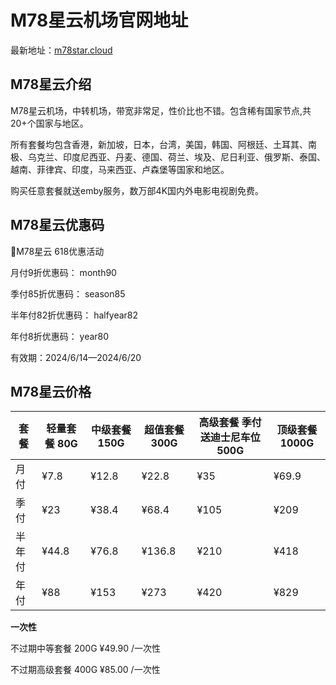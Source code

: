 # M78星云机场官网地址

最新地址：[m78star.cloud](https://url.gogogomiao.one/QYTN)

## M78星云介绍

M78星云机场，中转机场，带宽非常足，性价比也不错。包含稀有国家节点,共20+个国家与地区。

所有套餐均包含香港，新加坡，日本，台湾，美国，韩国、阿根廷、土耳其、南极、乌克兰、印度尼西亚、丹麦、德国、荷兰、埃及、尼日利亚、俄罗斯、泰国、越南、菲律宾、印度，马来西亚、卢森堡等国家和地区。

购买任意套餐就送emby服务，数万部4K国内外电影电视剧免费。

## M78星云优惠码

🎉M78星云 618优惠活动

月付9折优惠码： month90

季付85折优惠码： season85

半年付82折优惠码： halfyear82

年付8折优惠码： year80

有效期：2024/6/14—2024/6/20

## M78星云价格

|套餐|轻量套餐 80G|中级套餐 150G|超值套餐 300G|高级套餐 季付送迪士尼车位 500G|顶级套餐 1000G|
|----|----|----|----|----|----|
|月付|¥7.8|¥12.8|¥22.8|¥35|¥69.9|
|季付|¥23|¥38.4|¥68.4|¥105|¥209|
|半年付|¥44.8|¥76.8|¥136.8|¥210|¥418|
|年付|¥88|¥153|¥273|¥420|¥829|

**一次性**

不过期中等套餐 200G ¥49.90 /一次性

不过期高级套餐 400G ¥85.00 /一次性
